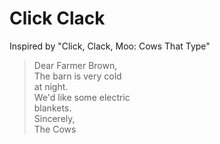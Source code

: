 # Click Clack

Inspired by "Click, Clack, Moo: Cows That Type"

<blockquote>
Dear Farmer Brown,<br>
The barn is very cold<br>
at night.<br>
We'd like some electric<br>
blankets.<br>
Sincerely,<br>
The Cows
</blockquote>
